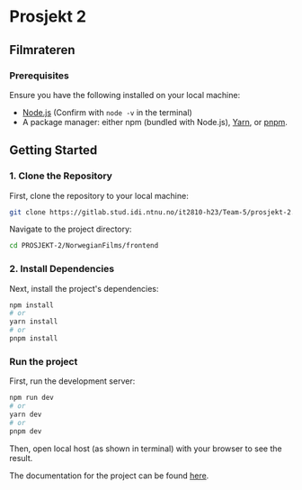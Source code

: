 # Prosjekt 2 

## Filmrateren


### Prerequisites

Ensure you have the following installed on your local machine:

- [Node.js](https://nodejs.org/) (Confirm with `node -v` in the terminal)
- A package manager: either npm (bundled with Node.js), [Yarn](https://yarnpkg.com/), or [pnpm](https://pnpm.io/). 


## Getting Started

### 1. Clone the Repository

First, clone the repository to your local machine:

```bash
git clone https://gitlab.stud.idi.ntnu.no/it2810-h23/Team-5/prosjekt-2.git
```


Navigate to the project directory:

```bash
cd PROSJEKT-2/NorwegianFilms/frontend
```


### 2. Install Dependencies

Next, install the project's dependencies:

```bash
npm install
# or
yarn install
# or
pnpm install
```

### Run the project

First, run the development server:

```bash
npm run dev
# or
yarn dev
# or
pnpm dev
```

Then, open local host (as shown in terminal) with your browser to see the result.

The documentation for the project can be found [here](/NorwegianFilms/frontend/README.md).